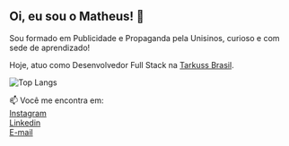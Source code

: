 ## Oi, eu sou o Matheus! 👋

Sou formado em Publicidade e Propaganda pela Unisinos, curioso e com sede de aprendizado!

Hoje, atuo como Desenvolvedor Full Stack na [Tarkuss Brasil](https://www.instagram.com/tarkussbrasil/).

 ![Top Langs](https://github-readme-stats.vercel.app/api/top-langs/?username=matheusantns&hide=javascript,css,scss,html&theme=tokyonight)

📫 Você me encontra em:\
[Instagram](https://www.instagram.com/matheusantns/)\
[Linkedin](https://www.linkedin.com/in/matheus-antunes-b42687129/)\
[E-mail](mailto:mta.santos@gmail.com)
